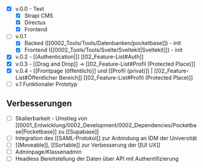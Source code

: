 - [x] v.0.0 - Test
	- [x] Strapi CMS
	- [x] Directus
	- [x] Frontend
- [ ] v.0.1
	- [x] Backed ([[0002_Tools/Tools/Datenbanken/pocketbase]]) - init
	- [x] Frontend ([[0002_Tools/Tools/Svelte/Sveltekit|Sveltekit]]) - init
- [x] v.0.2 - [[Authentication|]] [[02_Feature-List#Auth]]
- [x] v.0.3 - [[Drag and Drop]] -> [[02_Feature-List#Profil (Protected Place)]] 
- [x] v.0.4 - [[Frontpage (öffentlich)]] und [[Profil (privat)]]  | [[02_Feature-List#Öffentlicher Bereich]] [[02_Feature-List#Profil (Protected Place)]]
- [ ] v.1 Funktionaler Prototyp 

## Verbesserungen
- [ ]  Skalierbarkeit - Umstieg von [[0001_Entwicklung/0002_Development/0002_Dependencies/Pocketbase|Pocketbase]] zu [[Supabase]]
- [ ] Integration des [[SAML-Protokol]] zur Anbindung an IDM der Universität 
- [ ] [[Moveable]], [[Sortable]] zur Verbesserung der [[UI UX]] 
- [ ] Adminpage/Klassenadmin
- [ ] Headless Bereitstellung der Daten über API mit Authentifizierung
